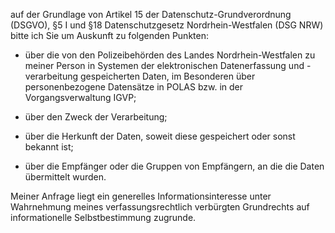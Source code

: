 auf der Grundlage von Artikel 15 der Datenschutz-Grundverordnung (DSGVO),
§5 I und §18 Datenschutzgesetz Nordrhein-Westfalen (DSG NRW) bitte ich Sie um
Auskunft zu folgenden Punkten:

+ über die von den Polizeibehörden des Landes Nordrhein-Westfalen zu meiner
  Person in Systemen der elektronischen Datenerfassung und -verarbeitung gespeicherten
  Daten, im Besonderen über personenbezogene Datensätze in POLAS bzw. in der
  Vorgangsverwaltung IGVP;

+ über den Zweck der Verarbeitung;

+ über die Herkunft der Daten, soweit diese gespeichert oder sonst bekannt ist;

+ über die Empfänger oder die Gruppen von Empfängern, an die die Daten übermittelt wurden.

Meiner Anfrage liegt ein generelles Informationsinteresse unter Wahrnehmung
meines verfassungsrechtlich verbürgten Grundrechts auf informationelle
Selbstbestimmung zugrunde.
